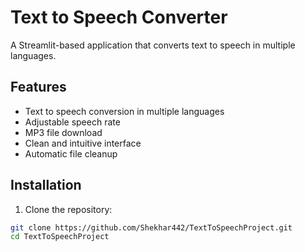 # Text to Speech Converter

A Streamlit-based application that converts text to speech in multiple languages.

## Features

- Text to speech conversion in multiple languages
- Adjustable speech rate
- MP3 file download
- Clean and intuitive interface
- Automatic file cleanup

## Installation

1. Clone the repository:
```bash
git clone https://github.com/Shekhar442/TextToSpeechProject.git
cd TextToSpeechProject
